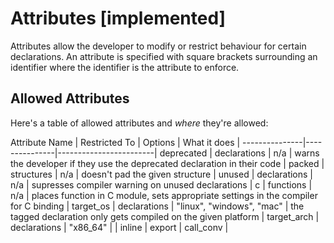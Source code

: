 # Attributes [implemented]
Attributes allow the developer to modify or restrict behaviour for certain
declarations. An attribute is specified with square brackets surrounding an
identifier where the identifier is the attribute to enforce.

## Allowed Attributes
Here's a table of allowed attributes and *where* they're allowed:

Attribute Name | Restricted To | Options | What it does |
---------------|---------------|------------------------|
deprecated | declarations | n/a | warns the developer if they use the deprecated declaration in their code |
packed | structures | n/a | doesn't pad the given structure |
unused | declarations | n/a | supresses compiler warning on unused declarations |
c | functions | n/a | places function in C module, sets appropriate settings in the compiler for C binding |
target_os | declarations | "linux", "windows", "mac" | the tagged declaration only gets compiled on the given platform |
target_arch | declarations | "x86_64" | |
inline |
export |
call_conv |